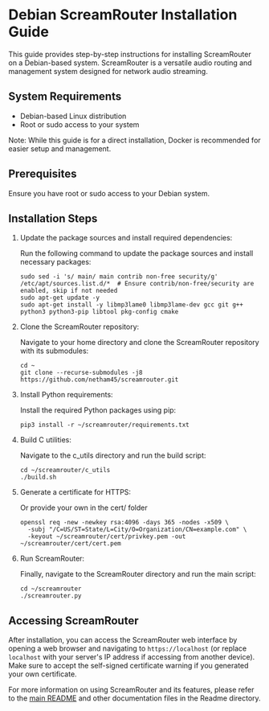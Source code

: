 # Debian ScreamRouter Installation Guide

This guide provides step-by-step instructions for installing ScreamRouter on a Debian-based system. ScreamRouter is a versatile audio routing and management system designed for network audio streaming.

## System Requirements

- Debian-based Linux distribution
- Root or sudo access to your system

Note: While this guide is for a direct installation, Docker is recommended for easier setup and management.

## Prerequisites

Ensure you have root or sudo access to your Debian system.

## Installation Steps

1. Update the package sources and install required dependencies:

   Run the following command to update the package sources and install necessary packages:

   ```
   sudo sed -i 's/ main/ main contrib non-free security/g' /etc/apt/sources.list.d/*  # Ensure contrib/non-free/security are enabled, skip if not needed
   sudo apt-get update -y
   sudo apt-get install -y libmp3lame0 libmp3lame-dev gcc git g++ python3 python3-pip libtool pkg-config cmake
   ```

2. Clone the ScreamRouter repository:

   Navigate to your home directory and clone the ScreamRouter repository with its submodules:

   ```
   cd ~
   git clone --recurse-submodules -j8 https://github.com/netham45/screamrouter.git
   ```

3. Install Python requirements:

   Install the required Python packages using pip:

   ```
   pip3 install -r ~/screamrouter/requirements.txt
   ```

4. Build C utilities:

   Navigate to the c_utils directory and run the build script:

   ```
   cd ~/screamrouter/c_utils
   ./build.sh
   ```

5. Generate a certificate for HTTPS:

   Or provide your own in the cert/ folder

   ```
   openssl req -new -newkey rsa:4096 -days 365 -nodes -x509 \
     -subj "/C=US/ST=State/L=City/O=Organization/CN=example.com" \
     -keyout ~/screamrouter/cert/privkey.pem -out ~/screamrouter/cert/cert.pem
   ```

6. Run ScreamRouter:

   Finally, navigate to the ScreamRouter directory and run the main script:

   ```
   cd ~/screamrouter
   ./screamrouter.py
   ```

## Accessing ScreamRouter

After installation, you can access the ScreamRouter web interface by opening a web browser and navigating to `https://localhost` (or replace `localhost` with your server's IP address if accessing from another device). Make sure to accept the self-signed certificate warning if you generated your own certificate.

For more information on using ScreamRouter and its features, please refer to the [main README](../README.md) and other documentation files in the Readme directory.
